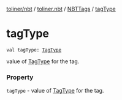 [toliner/nbt](../../index.md) / [toliner.nbt](../index.md) / [NBTTags](index.md) / [tagType](./tag-type.md)

# tagType

`val tagType: `[`TagType`](../-tag-type/index.md)

value of [TagType](../-tag-type/index.md) for the tag.

### Property

`tagType` - value of [TagType](../-tag-type/index.md) for the tag.